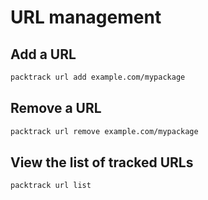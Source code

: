 # URL management 

## Add a URL
```sh 
packtrack url add example.com/mypackage
```

## Remove a URL 
```sh 
packtrack url remove example.com/mypackage
```

## View the list of tracked URLs
```sh 
packtrack url list
```
